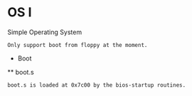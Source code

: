 # OS I

Simple Operating System

    Only support boot from floppy at the moment.

* Boot

** boot.s

	boot.s is loaded at 0x7c00 by the bios-startup routines.

